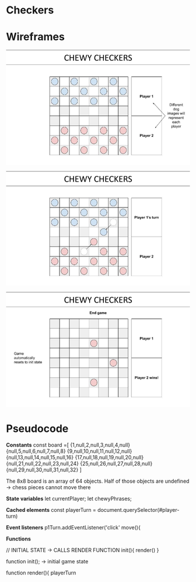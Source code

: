 # Checkers

# Wireframes
 ![AltText](planning/wireframe1.jpg)

 ![AltText](planning/wireframe2.jpg)

 ![AltText](planning/wireframe3.jpg)

# Pseudocode
**Constants**
const board =[
{1,null,2,null,3,null,4,null}
{null,5,null,6,null,7,null,8}
{9,null,10,null,11,null,12,null}
{null,13,null,14,null,15,null,16}
{17,null,18,null,19,null,20,null}
{null,21,null,22,null,23,null,24}
{25,null,26,null,27,null,28,null}
{null,29,null,30,null,31,null,32}
]

The 8x8 board is an array of 64 objects. Half of those objects are undefined -> chess pieces cannot move there

**State variables**
let currentPlayer;
let chewyPhrases;


**Cached elements**
const playerTurn = document.querySelector(#player-turn)

**Event listeners**
p1Turn.addEventListener('click' move(){



**Functions**

// INITIAL STATE -> CALLS RENDER FUNCTION
init(){
  render()
}

function init(); -> initial game state

function render(){
 playerTurn



